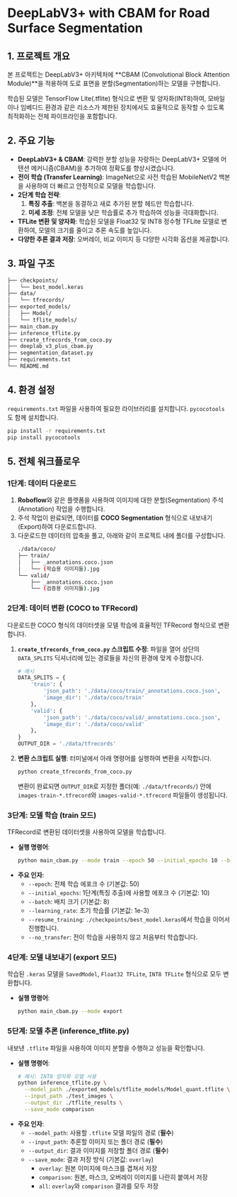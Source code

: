 # DeepLabV3+ with CBAM for Road Surface Segmentation

## 1. 프로젝트 개요
본 프로젝트는 DeepLabV3+ 아키텍처에 **CBAM (Convolutional Block Attention Module)**을 적용하여 도로 표면을 분할(Segmentation)하는 모델을 구현합니다.

학습된 모델은 TensorFlow Lite(.tflite) 형식으로 변환 및 양자화(INT8)하여, 모바일이나 임베디드 환경과 같은 리소스가 제한된 장치에서도 효율적으로 동작할 수 있도록 최적화하는 전체 파이프라인을 포함합니다.

## 2. 주요 기능
- **DeepLabV3+ & CBAM**: 강력한 분할 성능을 자랑하는 DeepLabV3+ 모델에 어텐션 메커니즘(CBAM)을 추가하여 정확도를 향상시켰습니다.
- **전이 학습 (Transfer Learning)**: ImageNet으로 사전 학습된 MobileNetV2 백본을 사용하여 더 빠르고 안정적으로 모델을 학습합니다.
- **2단계 학습 전략**:
    1. **특징 추출**: 백본을 동결하고 새로 추가된 분할 헤드만 학습합니다.
    2. **미세 조정**: 전체 모델을 낮은 학습률로 추가 학습하여 성능을 극대화합니다.
- **TFLite 변환 및 양자화**: 학습된 모델을 Float32 및 INT8 정수형 TFLite 모델로 변환하여, 모델의 크기를 줄이고 추론 속도를 높입니다.
- **다양한 추론 결과 저장**: 오버레이, 비교 이미지 등 다양한 시각화 옵션을 제공합니다.

## 3. 파일 구조
```bash
├── checkpoints/
│   └── best_model.keras
├── data/
│   └── tfrecords/
├── exported_models/
│   ├── Model/
│   └── tflite_models/
├── main_cbam.py
├── inference_tflite.py
├── create_tfrecords_from_coco.py
├── deeplab_v3_plus_cbam.py
├── segmentation_dataset.py
├── requirements.txt
└── README.md
```

## 4. 환경 설정
`requirements.txt` 파일을 사용하여 필요한 라이브러리를 설치합니다. `pycocotools`도 함께 설치합니다.

```bash
pip install -r requirements.txt
pip install pycocotools
```

## 5. 전체 워크플로우

### 1단계: 데이터 다운로드
1. **Roboflow**와 같은 플랫폼을 사용하여 이미지에 대한 분할(Segmentation) 주석(Annotation) 작업을 수행합니다.
2. 주석 작업이 완료되면, 데이터를 **COCO Segmentation** 형식으로 내보내기(Export)하여 다운로드합니다.
3. 다운로드한 데이터의 압축을 풀고, 아래와 같이 프로젝트 내에 폴더를 구성합니다.
    ```bash
    ./data/coco/
    ├── train/
    │   ├── _annotations.coco.json
    │   └── (학습용 이미지들).jpg
    └── valid/
        ├── _annotations.coco.json
        └── (검증용 이미지들).jpg
    ```

### 2단계: 데이터 변환 (COCO to TFRecord)
다운로드한 COCO 형식의 데이터셋을 모델 학습에 효율적인 TFRecord 형식으로 변환합니다.

1.  **`create_tfrecords_from_coco.py` 스크립트 수정**:
    파일을 열어 상단의 `DATA_SPLITS` 딕셔너리에 있는 경로들을 자신의 환경에 맞게 수정합니다.
    ```python
    # 예시
    DATA_SPLITS = {
        'train': {
            'json_path': './data/coco/train/_annotations.coco.json',
            'image_dir': './data/coco/train'
        },
        'valid': {
            'json_path': './data/coco/valid/_annotations.coco.json',
            'image_dir': './data/coco/valid'
        },
    }
    OUTPUT_DIR = './data/tfrecords'
    ```

2.  **변환 스크립트 실행**:
    터미널에서 아래 명령어를 실행하여 변환을 시작합니다.
    ```bash
    python create_tfrecords_from_coco.py
    ```
    변환이 완료되면 `OUTPUT_DIR`로 지정한 폴더(예: `./data/tfrecords/`) 안에 `images-train-*.tfrecord`와 `images-valid-*.tfrecord` 파일들이 생성됩니다.

### 3단계: 모델 학습 (train 모드)
TFRecord로 변환된 데이터셋을 사용하여 모델을 학습합니다.

- **실행 명령어**:
    ```bash
    python main_cbam.py --mode train --epoch 50 --initial_epochs 10 --batch 8
    ```
- **주요 인자**:
    - `--epoch`: 전체 학습 에포크 수 (기본값: 50)
    - `--initial_epochs`: 1단계(특징 추출)에 사용할 에포크 수 (기본값: 10)
    - `--batch`: 배치 크기 (기본값: 8)
    - `--learning_rate`: 초기 학습률 (기본값: 1e-3)
    - `--resume_training`: `./checkpoints/best_model.keras`에서 학습을 이어서 진행합니다.
    - `--no_transfer`: 전이 학습을 사용하지 않고 처음부터 학습합니다.

### 4단계: 모델 내보내기 (export 모드)
학습된 `.keras` 모델을 `SavedModel`, `Float32 TFLite`, `INT8 TFLite` 형식으로 모두 변환합니다.

- **실행 명령어**:
    ```bash
    python main_cbam.py --mode export
    ```

### 5단계: 모델 추론 (inference_tflite.py)
내보낸 `.tflite` 파일을 사용하여 이미지 분할을 수행하고 성능을 확인합니다.

- **실행 명령어**:
    ```bash
    # 예시: INT8 양자화 모델 사용
    python inference_tflite.py \
      --model_path ./exported_models/tflite_models/Model_quant.tflite \
      --input_path ./test_images \
      --output_dir ./tflite_results \
      --save_mode comparison
    ```
- **주요 인자**:
    - `--model_path`: 사용할 `.tflite` 모델 파일의 경로 (**필수**)
    - `--input_path`: 추론할 이미지 또는 폴더 경로 (**필수**)
    - `--output_dir`: 결과 이미지를 저장할 폴더 경로 (**필수**)
    - `--save_mode`: 결과 저장 방식 (기본값: `overlay`)
        - `overlay`: 원본 이미지에 마스크를 겹쳐서 저장
        - `comparison`: 원본, 마스크, 오버레이 이미지를 나란히 붙여서 저장
        - `all`: `overlay`와 `comparison` 결과를 모두 저장
